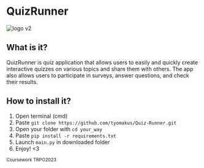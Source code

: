 # QuizRunner
![logo v2](https://user-images.githubusercontent.com/51574691/232243490-c3216b16-926b-427c-a5c5-e9dcc6e917dd.jpg)




## What is it?
QuizRunner is quiz application that allows users to easily and quickly create interactive quizzes on various topics and share them with others. 
The app also allows users to participate in surveys, answer questions, and check their results.

## How to install it?
1. Open terminal (cmd)
2. Paste `git clone https://github.com/tyomakus/Quiz-Runner.git`
3. Open your folder with `cd your_way`
4. Paste `pip install -r requirements.txt`
5. Launch `main.py` in downloaded folder
6. Enjoy! <3



<sub> Сoursework TRPO2023 <sub>
